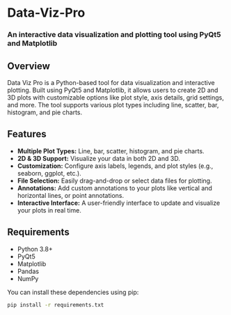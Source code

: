 # Data-Viz-Pro
### An interactive data visualization and plotting tool using PyQt5 and Matplotlib



## Overview
Data Viz Pro is a Python-based tool for data visualization and interactive plotting. Built using PyQt5 and Matplotlib, it allows users to create 2D and 3D plots with customizable options like plot style, axis details, grid settings, and more. The tool supports various plot types including line, scatter, bar, histogram, and pie charts.


## Features
- **Multiple Plot Types:** Line, bar, scatter, histogram, and pie charts.
- **2D & 3D Support:** Visualize your data in both 2D and 3D.
- **Customization:** Configure axis labels, legends, and plot styles (e.g., seaborn, ggplot, etc.).
- **File Selection:** Easily drag-and-drop or select data files for plotting.
- **Annotations:** Add custom annotations to your plots like vertical and horizontal lines, or point annotations.
- **Interactive Interface:** A user-friendly interface to update and visualize your plots in real time.

## Requirements
- Python 3.8+
- PyQt5
- Matplotlib
- Pandas
- NumPy

You can install these dependencies using pip:
```bash
pip install -r requirements.txt
